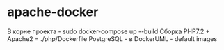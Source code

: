 # apache-docker

В корне проекта - sudo docker-compose up --build
Сборка PHP7.2 + Apache2 = ./php/Dockerfile
PostgreSQL - в DockerUML - default images 
